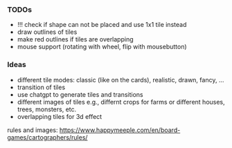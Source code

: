### TODOs

- !!! check if shape can not be placed and use 1x1 tile instead
- draw outlines of tiles
- make red outlines if tiles are overlapping
- mouse support (rotating with wheel, flip with mousebutton)

### Ideas

- different tile modes: classic (like on the cards), realistic, drawn, fancy, ...
- transition of tiles
- use chatgpt to generate tiles and transitions
- different images of tiles e.g., differnt crops for farms or different houses, trees, monsters, etc.
- overlapping tiles for 3d effect

rules and images:
https://www.happymeeple.com/en/board-games/cartographers/rules/
